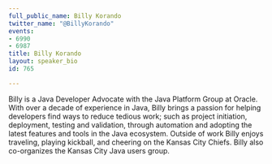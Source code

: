 ```yaml
---
full_public_name: Billy Korando
twitter_name: "@BillyKorando"
events:
- 6990
- 6987
title: Billy Korando
layout: speaker_bio
id: 765

---
```

Billy is a Java Developer Advocate with the Java Platform Group at Oracle. With over a decade of experience in Java, Billy brings a passion for helping developers find ways to reduce tedious work; such as project initiation, deployment, testing and validation, through automation and adopting the latest features and tools in the Java ecosystem. Outside of work Billy enjoys traveling, playing kickball, and cheering on the Kansas City Chiefs. Billy also co-organizes the Kansas City Java users group.
